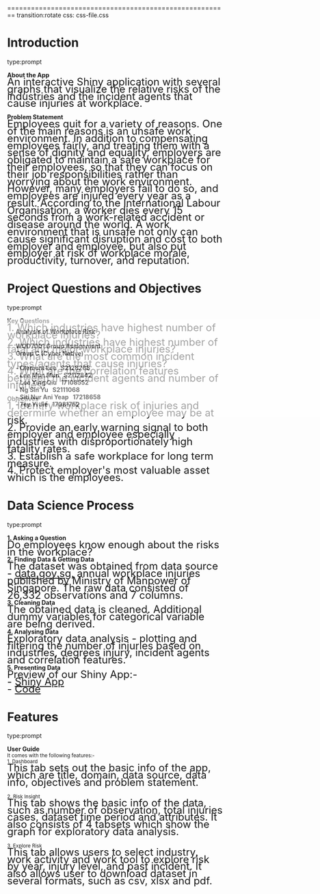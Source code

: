 <style>
xsmall { 
  font-size: 18pt;
  line-height: 0.7;
}
</style>

========================================================
transition:rotate
css: css-file.css
<style>
/* Your other css */
.section .reveal .state-background {
    background: url(https://www.hrdept.co.uk/wp-content/uploads/2019/10/Wet-Floor-Hazard.jpg);
    background-position: center center;
    background-attachment: fixed;
    background-repeat: no-repeat;
    background-size: 100% 100%;
    opacity: 0.5;
}
div.white { background-color:#ffffff; border-radius: 5px; padding: 20px; opacity: 0.6;font-weight: bold; position: absolute; top: 20%; width: 100%;}
</style>
<div class = "white">
Analysis of Workplace Risk<br>
<br />
WQD7001 Group Assignment
<br />
Group C (Cyber Native)<br>
<br />
  - Clement Lee &nbsp S2128268<br>
  - Lee Mun Mun &nbsp S2112842<br>
  - Lee Ying Qiu &nbsp 17108552<br>
  - Ng Sin Yu &nbsp S2111068<br>
  - Siti Nur Ani Yeap &nbsp 17218658<br>
  - Tey Yi Jie &nbsp 17081752<br>
</div>

Introduction 
========================================================
type:prompt

**About the App**<br>
<xsmall>An interactive Shiny application with several graphs that visualize the relative risks of the industries and the incident agents that cause injuries at workplace.</xsmall>

**Problem Statement**<br>
<xsmall>Employees quit for a variety of reasons. One of the main reasons is an unsafe work environment. In addition to compensating employees fairly, and treating them with a sense of dignity and equality, employers are obligated to maintain a safe workplace for their employees, so that they can focus on their job responsibilities rather than worrying about the work environment. However, many employers fail to do so, and employees are injured every year as a result. According to the International Labour Organisation, a worker dies every 15 seconds from a work-related accident or disease around the world. A work environment that is unsafe not only can cause significant disruption and cost to both employer and employee, but also put employer at risk of workplace morale, productivity, turnover, and reputation.</xsmall>

Project Questions and Objectives
========================================================
type:prompt

**Key Questions**<br>
<xsmall>1. Which industries have highest number of workplace injuries?</xsmall><br>
<xsmall>2. Which industries have highest number of fatal and major workplace injuries?</xsmall><br>
<xsmall>3. What are the most common incident types/agents that cause injuries?</xsmall><br>
<xsmall>4. What are the correlation features between the incident agents and number of injuries?</xsmall><br>

**Objectives**<br>
<xsmall>1. Identify workplace risk of injuries and determine whether an employee may be at risk.</xsmall><br>
<xsmall>2. Provide an early warning signal to both employer and employee especially industries with disproportionately high fatality rates.</xsmall><br>
<xsmall>3. Establish a safe workplace for long term measure.</xsmall><br>
<xsmall>4. Protect employer's most valuable asset which is the employees.</xsmall><br>

Data Science Process
========================================================
type:prompt

**1. Asking a Question**<br>
<xsmall>Do employees know enough about the risks in the workplace?</xsmall><br>
**2. Finding Data & Getting Data**<br>
<xsmall>The dataset was obtained from data source - [data.gov.sg](https://data.gov.sg/dataset/workplace-injuries-annual), annual workplace injuries published by Ministry of Manpower of Singapore. The raw data consisted of 26,332 observations and 7 columns.</xsmall><br>
**3. Cleaning Data**<br>
<xsmall>The obtained data is cleaned. Additional dummy variables for categorical variable are being derived.</xsmall><br>
**4. Analysing Data**<br>
<xsmall>Exploratory data analysis - plotting and filtering the number of injuries based on industries, degrees injury, incident agents and correlation features.</xsmall><br>
**5. Presenting Data**<br>
<xsmall>Preview of our Shiny App:-</xsmall><br>
<xsmall>- [Shiny App](https://aniyeap.shinyapps.io/analysis_of_work_place_risk/)</xsmall><br>
<xsmall>- [Code](https://github.com/aniyeap/analysis_of_work_place_risk)</xsmall><br>

Features
========================================================
type:prompt

**User Guide**<br>
<small>It comes with the following features:-</small><br>
<small>1. Dashboard</small><br>
<xsmall>This tab sets out the basic info of the app, which are title, domain, data source, data info, objectives and problem statement.</xsmall><br><br>
<small>2. Risk Insight</small><br>
<xsmall>This tab shows the basic info of the data, such as number of observation, total injuries cases, dataset time period and attributes. It also consists of 4 tabsets which show the graph for exploratory data analysis.</xsmall><br><br>
<small>3. Explore Risk</small><br>
<xsmall>This tab allows users to select industry, work activity and work tool to explore risk by year, injury level, and past incident. It also allows user to download dataset in several formats, such as csv, xlsx and pdf.</xsmall><br><br>
